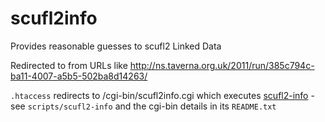 scufl2info
==========

Provides reasonable guesses to scufl2 Linked Data

Redirected to from URLs like http://ns.taverna.org.uk/2011/run/385c794c-ba11-4007-a5b5-502ba8d14263/

`.htaccess` redirects to /cgi-bin/scufl2info.cgi
which executes [scufl2-info](https://svn.apache.org/repos/asf/incubator/taverna/site/trunk/scripts/scufl2-info/) - see `scripts/scufl2-info` and the cgi-bin details in its `README.txt`
